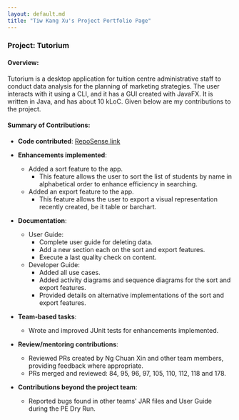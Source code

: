 ```yaml
---
layout: default.md
title: "Tiw Kang Xu's Project Portfolio Page"
---
```


### Project: Tutorium

#### Overview:
Tutorium is a desktop application for tuition centre administrative staff to conduct data analysis for the planning of marketing strategies. The user interacts with it using a CLI, and it has a GUI created with JavaFX. It is written in Java, and has about 10 kLoC.
Given below are my contributions to the project.

#### Summary of Contributions:

* **Code contributed**: [RepoSense link](https://nus-cs2103-ay2324s1.github.io/tp-dashboard/?search=tiwkangxu&breakdown=true)

* **Enhancements implemented**:
    * Added a sort feature to the app.
        * This feature allows the user to sort the list of students by name in alphabetical order to enhance efficiency in searching.
    * Added an export feature to the app.
        * This feature allows the user to export a visual representation recently created, be it table or barchart.

* **Documentation**:
    * User Guide:
        * Complete user guide for deleting data.
        * Add a new section each on the sort and export features.
        * Execute a last quality check on content.
    * Developer Guide:
        * Added all use cases.
        * Added activity diagrams and sequence diagrams for the sort and export features.
        * Provided details on alternative implementations of the sort and export features.

* **Team-based tasks**:
    * Wrote and improved JUnit tests for enhancements implemented.

* **Review/mentoring contributions**:
    * Reviewed PRs created by Ng Chuan Xin and other team members, providing feedback where appropriate.
    * PRs merged and reviewed: 84, 95, 96, 97, 105, 110, 112, 118 and 178.

* **Contributions beyond the project team**:
    * Reported bugs found in other teams' JAR files and User Guide during the PE Dry Run.
